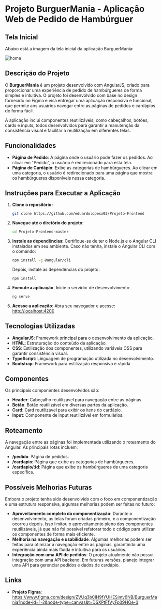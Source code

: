 # Projeto BurguerMania - Aplicação Web de Pedido de Hambúrguer

## Tela Inicial
Abaixo está a imagem da tela inicial da aplicação BurguerMania:

![home](https://github.com/user-attachments/assets/7e3aea98-5033-4b23-a71b-e4a2743a8243)

## Descrição do Projeto
O **BurguerMania** é um projeto desenvolvido com AngularJS, criado para proporcionar uma experiência de pedido de hambúrgueres de forma simples e intuitiva. O projeto foi desenvolvido com base no design fornecido no Figma e visa entregar uma aplicação responsiva e funcional, que permite aos usuários navegar entre as páginas de pedidos e cardápios de forma fácil.

A aplicação inclui componentes reutilizáveis, como cabeçalhos, botões, cards e inputs, todos desenvolvidos para garantir a manutenção da consistência visual e facilitar a reutilização em diferentes telas.

## Funcionalidades
- **Página de Pedido**: A página onde o usuário pode fazer os pedidos. Ao clicar em "Pedido", o usuário é redirecionado para esta tela.
- **Página de Cardápio**: Exibe as categorias de hambúrgueres. Ao clicar em uma categoria, o usuário é redirecionado para uma página que mostra os hambúrgueres disponíveis nessa categoria.
  
## Instruções para Executar a Aplicação
1. **Clone o repositório:**
   ```bash
   git clone https://github.com/eduardolopesx03/Projeto-Frontend
   ```

2. **Navegue até o diretório do projeto:**
   ```bash
   cd Projeto-Frontend-master
   ```

3. **Instale as dependências**: Certifique-se de ter o Node.js e o Angular CLI instalados em seu ambiente. Caso não tenha, instale o Angular CLI com o comando:
   ```bash
   npm install -g @angular/cli
   ```
   Depois, instale as dependências do projeto:
   ```bash
   npm install
   ```

4. **Execute a aplicação**: Inicie o servidor de desenvolvimento:
   ```bash
   ng serve
   ```

5. **Acesse a aplicação**: Abra seu navegador e acesse:
   [http://localhost:4200](http://localhost:4200)

## Tecnologias Utilizadas
- **AngularJS**: Framework principal para o desenvolvimento da aplicação.
- **HTML**: Estruturação do conteúdo da aplicação.
- **CSS**: Estilização dos componentes, utilizando variáveis CSS para garantir consistência visual.
- **TypeScript**: Linguagem de programação utilizada no desenvolvimento.
- **Bootstrap**: Framework para estilização responsiva e rápida.
  
## Componentes
Os principais componentes desenvolvidos são:
- **Header**: Cabeçalho reutilizável para navegação entre as páginas.
- **Botão**: Botão reutilizável em diversas partes da aplicação.
- **Card**: Card reutilizável para exibir os itens do cardápio.
- **Input**: Componente de input reutilizável em formulários.

## Roteamento
A navegação entre as páginas foi implementada utilizando o roteamento do Angular. As principais rotas incluem:
- **/pedido**: Página de pedidos.
- **/cardapio**: Página que exibe as categorias de hambúrgueres.
- **/cardapio/:id**: Página que exibe os hambúrgueres de uma categoria específica.

## Possíveis Melhorias Futuras
Embora o projeto tenha sido desenvolvido com o foco em componentização e uma estrutura responsiva, algumas melhorias podem ser feitas no futuro:
- **Aproveitamento completo da componentização**: Durante o desenvolvimento, as telas foram criadas primeiro, e a componentização ocorreu depois. Isso limitou o aproveitamento pleno dos componentes reutilizáveis, já que não foi possível refatorar todo o código para utilizar os componentes de forma mais eficiente.
- **Melhoria na navegação e usabilidade**: Algumas melhorias podem ser feitas para otimizar a navegação entre as páginas, garantindo uma experiência ainda mais fluida e intuitiva para os usuários.
- **Integração com uma API de pedidos**: O projeto atualmente não possui integração com uma API backend. Em futuras versões, planejo integrar uma API para gerenciar pedidos e dados de cardápio.

## Links
- **Projeto Figma**: https://www.figma.com/design/ZVUq3b0IH9fYUHESjmv6NB/BurguerMania?node-id=1-2&node-type=canvas&t=DSXPtFfVyFp09HOe-0
